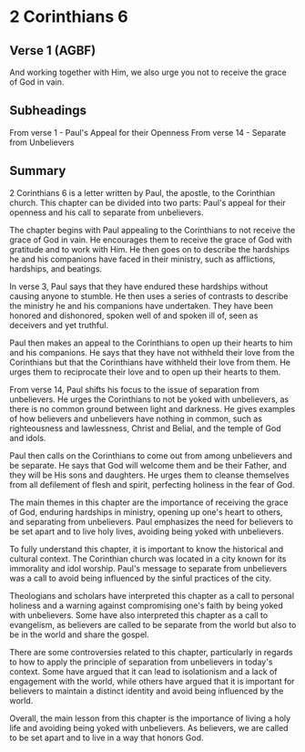 # 2 Corinthians 6

## Verse 1 (AGBF)

And working together with Him, we also urge you not to receive the grace of God in vain.

## Subheadings

From verse 1 - Paul's Appeal for their Openness
From verse 14 - Separate from Unbelievers

## Summary

2 Corinthians 6 is a letter written by Paul, the apostle, to the Corinthian church. This chapter can be divided into two parts: Paul's appeal for their openness and his call to separate from unbelievers.

The chapter begins with Paul appealing to the Corinthians to not receive the grace of God in vain. He encourages them to receive the grace of God with gratitude and to work with Him. He then goes on to describe the hardships he and his companions have faced in their ministry, such as afflictions, hardships, and beatings.

In verse 3, Paul says that they have endured these hardships without causing anyone to stumble. He then uses a series of contrasts to describe the ministry he and his companions have undertaken. They have been honored and dishonored, spoken well of and spoken ill of, seen as deceivers and yet truthful.

Paul then makes an appeal to the Corinthians to open up their hearts to him and his companions. He says that they have not withheld their love from the Corinthians but that the Corinthians have withheld their love from them. He urges them to reciprocate their love and to open up their hearts to them.

From verse 14, Paul shifts his focus to the issue of separation from unbelievers. He urges the Corinthians to not be yoked with unbelievers, as there is no common ground between light and darkness. He gives examples of how believers and unbelievers have nothing in common, such as righteousness and lawlessness, Christ and Belial, and the temple of God and idols.

Paul then calls on the Corinthians to come out from among unbelievers and be separate. He says that God will welcome them and be their Father, and they will be His sons and daughters. He urges them to cleanse themselves from all defilement of flesh and spirit, perfecting holiness in the fear of God.

The main themes in this chapter are the importance of receiving the grace of God, enduring hardships in ministry, opening up one's heart to others, and separating from unbelievers. Paul emphasizes the need for believers to be set apart and to live holy lives, avoiding being yoked with unbelievers.

To fully understand this chapter, it is important to know the historical and cultural context. The Corinthian church was located in a city known for its immorality and idol worship. Paul's message to separate from unbelievers was a call to avoid being influenced by the sinful practices of the city.

Theologians and scholars have interpreted this chapter as a call to personal holiness and a warning against compromising one's faith by being yoked with unbelievers. Some have also interpreted this chapter as a call to evangelism, as believers are called to be separate from the world but also to be in the world and share the gospel.

There are some controversies related to this chapter, particularly in regards to how to apply the principle of separation from unbelievers in today's context. Some have argued that it can lead to isolationism and a lack of engagement with the world, while others have argued that it is important for believers to maintain a distinct identity and avoid being influenced by the world.

Overall, the main lesson from this chapter is the importance of living a holy life and avoiding being yoked with unbelievers. As believers, we are called to be set apart and to live in a way that honors God.